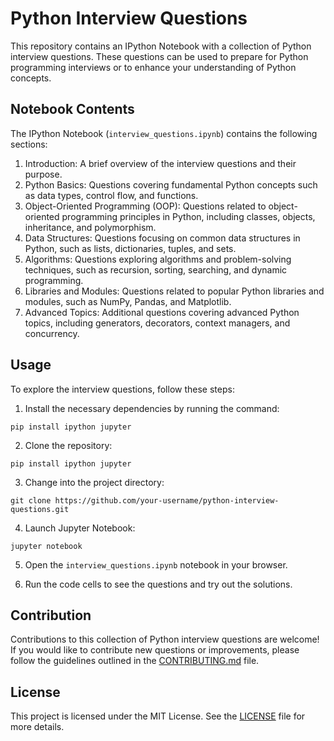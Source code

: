 # Python Interview Questions

This repository contains an IPython Notebook with a collection of Python interview questions. These questions can be used to prepare for Python programming interviews or to enhance your understanding of Python concepts.

## Notebook Contents

The IPython Notebook (`interview_questions.ipynb`) contains the following sections:

1. Introduction: A brief overview of the interview questions and their purpose.
2. Python Basics: Questions covering fundamental Python concepts such as data types, control flow, and functions.
3. Object-Oriented Programming (OOP): Questions related to object-oriented programming principles in Python, including classes, objects, inheritance, and polymorphism.
4. Data Structures: Questions focusing on common data structures in Python, such as lists, dictionaries, tuples, and sets.
5. Algorithms: Questions exploring algorithms and problem-solving techniques, such as recursion, sorting, searching, and dynamic programming.
6. Libraries and Modules: Questions related to popular Python libraries and modules, such as NumPy, Pandas, and Matplotlib.
7. Advanced Topics: Additional questions covering advanced Python topics, including generators, decorators, context managers, and concurrency.

## Usage

To explore the interview questions, follow these steps:

1. Install the necessary dependencies by running the command:

`pip install ipython jupyter`

2. Clone the repository:

`pip install ipython jupyter`

3. Change into the project directory:

`git clone https://github.com/your-username/python-interview-questions.git`

4. Launch Jupyter Notebook:

`jupyter notebook`

5. Open the `interview_questions.ipynb` notebook in your browser.

6. Run the code cells to see the questions and try out the solutions.

## Contribution

Contributions to this collection of Python interview questions are welcome! If you would like to contribute new questions or improvements, please follow the guidelines outlined in the [CONTRIBUTING.md](CONTRIBUTING.md) file.

## License

This project is licensed under the MIT License. See the [LICENSE](LICENSE) file for more details.



